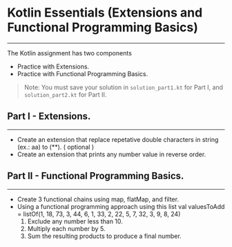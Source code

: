 # Kotlin Essentials (Extensions and Functional Programming Basics)
---
The Kotlin assignment has two components
- Practice with Extensions.
- Practice with Functional Programming Basics.

> Note: You must save your solution in `solution_part1.kt` for Part I, and `solution_part2.kt` for Part II.

## Part I - Extensions.
---
- Create an extension that replace repetative double characters in string (ex.: aa) to (**). ( optional )
- Create an extension that prints any number value in reverse order.

## Part II - Functional Programming Basics.
---
- Create 3 functional chains using map, flatMap, and filter.
- Using a functional programming approach using this list 
  val valuesToAdd = listOf(1, 18, 73, 3, 44, 6, 1, 33, 2, 22, 5, 7, 32, 3, 9, 8, 24)
    1. Exclude any number less than 10.
    2. Multiply each number by 5.
    3. Sum the resulting products to produce a final number.
